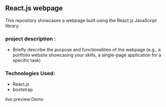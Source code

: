 <h2>React.js webpage</h2>
<span>This repository showcases a webpage built using the React.js JavaScript library.</span>
<h3>project description :</h3>
<ul>
  <li><span>Briefly describe the purpose and functionalities of the webpage (e.g., a portfolio website showcasing your skills, a single-page application for a specific task)</span></li>
</ul>
  <h3>Technologies Used:</h3>
<ul>
  <li>React.js</li>
  <li>bootstrap</li>
</ul>
live preview:<a>Demo</a>
